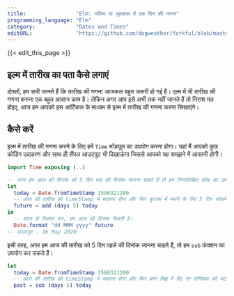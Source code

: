 ```yaml
---
title:                "Elm: भविष्य या भूतकाल में एक दिन की गणना"
programming_language: "Elm"
category:             "Dates and Times"
editURL:              "https://github.com/dogweather/forkful/blob/master/content/hi/elm/calculating-a-date-in-the-future-or-past.md"
---
```


{{< edit_this_page >}}

## इल्म में तारीख का पता कैसे लगाएं

दोस्तों, हम सभी जानते हैं कि तारीख की गणना आजकल बहुत जरूरी हो गई है। एल्म में भी तारीख की गणना बनाना एक बहुत आसान काम है। लेकिन अगर आप इसे अभी तक नहीं जानते हैं तो निराश मत होइए, आज हम आपको इस आर्टिकल के माध्यम से इल्म में तारीख की गणना करना सिखाएंगे।

## कैसे करें

इल्म में तारीख की गणना करने के लिए हमें `Time` मॉड्यूल का उपयोग करना होगा। यहां मैं आपको कुछ कोडिंग उदाहरण और साथ ही सैंपल आउटपुट भी दिखाऊंगा जिससे आपको यह समझने में आसानी होगी।

```Elm
import Time exposing (..)

-- अगर हम आज की दिनांक को 5 दिन बाद की दिनांक जानना चाहते हैं तो हम निम्नलिखित कोड का उपयोग कर सकते हैं।
let
  today = Date.fromTimeStamp 1586321200
  -- आज की तारीख को timeStamp में बदलना होगा और फिर फ़ुट्यर में मापने के लिए 5 दिन जोड़ने होंगे।
  future = add (days 5) today
in
  -- समय से निकाल कर, हम आज की दिनांक मिलती है।
  Date.format "dd MMM yyyy" future
-- आउटपुट - 16 May 2020
```

इसी तरह, अगर हम आज की तारीख को 5 दिन पहले की दिनांक जानना चाहते हैं, तो हम `sub` फंक्शन का उपयोग कर सकते हैं।

```Elm
let
  today = Date.fromTimeStamp 1586321200
  -- आज की तारीख को timeStamp में बदलना होगा और फिर प्रश्न चिह्न में दिए गए सांख्यिक को घटाना होगा।
  past = sub (days 5) today